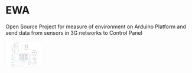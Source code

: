 # EWA
Open Source Project for measure of environment on Arduino Platform and send data from sensors in 3G networks to Control Panel

<img src = "circuit.png" width = "20%">
